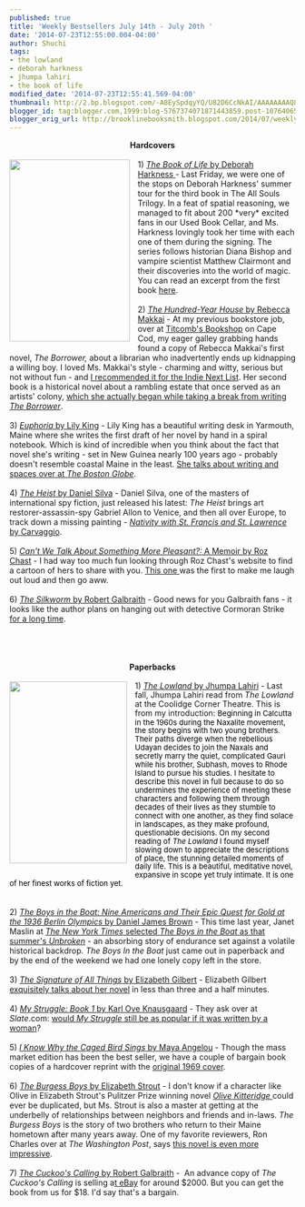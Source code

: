 ```yaml
---
published: true
title: 'Weekly Bestsellers July 14th - July 20th '
date: '2014-07-23T12:55:00.004-04:00'
author: Shuchi
tags:
- the lowland
- deborah harkness
- jhumpa lahiri
- the book of life
modified_date: '2014-07-23T12:55:41.569-04:00'
thumbnail: http://2.bp.blogspot.com/-A8EySpdqyYQ/U82D6CcNkAI/AAAAAAAAQ8M/E_knpquq9UQ/s72-c/book+of+life.jpg
blogger_id: tag:blogger.com,1999:blog-5767374071871443859.post-1076406521520532041
blogger_orig_url: http://brooklinebooksmith.blogspot.com/2014/07/weekly-bestsellers-july-14th-july-20th.html
---
```


<div dir="ltr" style="text-align: left;" trbidi="on"><div style="text-align: center;"><b>Hardcovers</b></div><br /><div class="separator" style="clear: both; text-align: center;"><a href="http://2.bp.blogspot.com/-A8EySpdqyYQ/U82D6CcNkAI/AAAAAAAAQ8M/E_knpquq9UQ/s1600/book+of+life.jpg" imageanchor="1" style="clear: left; float: left; margin-bottom: 1em; margin-right: 1em;"><img border="0" src="http://2.bp.blogspot.com/-A8EySpdqyYQ/U82D6CcNkAI/AAAAAAAAQ8M/E_knpquq9UQ/s1600/book+of+life.jpg" height="320" width="212" /></a></div>1) <a href="http://www.brooklinebooksmith-shop.com/book/9780670025596" target="_blank"><i>The Book of Life</i> by Deborah Harkness&nbsp;</a>- Last Friday, we were one of the stops on Deborah Harkness' summer tour for the third book in The All Souls Trilogy. In a feat of spatial reasoning, we managed to fit about 200 *very* excited fans in our Used Book Cellar, and Ms. Harkness lovingly took her time with each one of them during the signing. The series follows historian Diana Bishop and vampire scientist Matthew Clairmont and their discoveries into the world of magic. You can read an excerpt from the first book <a href="http://deborahharkness.com/discovery-of-witches/a-discovery-of-witches-downloads/excerpt/" target="_blank">here</a>.<br /><br />2) <a href="http://www.brooklinebooksmith-shop.com/book/9780670025596" target="_blank"><i>The Hundred-Year House</i> by Rebecca Makkai</a>&nbsp;- At my previous bookstore job, over at <a href="http://www.titcombsbookshop.com/" target="_blank">Titcomb's Bookshop</a> on Cape Cod, my eager galley grabbing hands found a copy of Rebecca Makkai's first novel, <i>The Borrower, </i>about a librarian who inadvertently ends up kidnapping a willing boy.&nbsp;I loved Ms. Makkai's style - charming and witty, serious but not without fun - and <a href="http://www.bookweb.org/news/june-2011-indie-next-list-preview" target="_blank">I recommended it for the Indie Next List</a>. Her second book is a historical novel about a rambling estate that once served as an artists' colony, <a href="http://blog.pshares.org/index.php/one-year-in-writing-the-novel-rebecca-makkai/" target="_blank">which she actually began while taking a break from writing <i>The Borrower</i></a>.<br /><br />3) <a href="http://www.brooklinebooksmith-shop.com/book/%5Bmodel%5D-876" target="_blank"><i>Euphoria</i> by Lily King</a> - Lily King has a beautiful writing desk in Yarmouth, Maine where she writes the first draft of her novel by hand in a spiral notebook. Which is kind of incredible when you think about the fact that novel she's writing - set in New Guinea nearly 100 years ago - probably doesn't resemble coastal Maine in the least. <a href="http://www.bostonglobe.com/arts/books/2014/06/14/new-england-writers-work-lily-king/MIV36m41jz89e9ybzLcoCO/story.html" target="_blank">She talks about writing and spaces over at <i>The Boston Globe</i></a>.<br /><br />4) <a href="http://www.brooklinebooksmith-shop.com/book/9780062320056" target="_blank"><i>The Heist</i> by Daniel Silva</a>&nbsp;- Daniel Silva, one of the masters of international spy fiction, just released his latest:&nbsp;<i>The Heist</i> brings art restorer-assassin-spy Gabriel Allon to Venice, and then all over Europe, to track down a missing painting - <a href="http://en.wikipedia.org/wiki/Nativity_with_St._Francis_and_St._Lawrence" target="_blank"><i>Nativity with St. Francis and St. Lawrence</i> by Carvaggio</a>.<br /><br />5) <a href="http://www.brooklinebooksmith-shop.com/book/%5Bmodel%5D-925" target="_blank"><i>Can't We Talk About Something More Pleasant?:</i> A Memoir by Roz Chast</a>&nbsp;- I had way too much fun looking through Roz Chast's website to find a cartoon of hers to share with you. <a href="http://www.danesecorey.com/artists/roz-chast/#8" target="_blank">This one </a>was the first to make me laugh out loud and then go aww.<br /><br />6) <a href="http://www.brooklinebooksmith-shop.com/book/%5Bmodel%5D-311" target="_blank"><i>The Silkworm</i> by Robert Galbraith</a>&nbsp;- Good news for you Galbraith fans - it looks like the author plans on hanging out with detective Cormoran Strike <a href="http://www.theguardian.com/books/2014/jul/19/jk-rowling-crime-thriller-series-longer-harry-potter?CMP=twt_fd&amp;CMP=SOCxx2I2" target="_blank">for a long time</a>.<br /><br /><b><br /></b><b><br /></b><br /><div style="text-align: center;"><b>Paperbacks</b></div><br /><div class="separator" style="clear: both; text-align: center;"><a href="http://4.bp.blogspot.com/--9yOwjbpUUg/U82EFpMA2zI/AAAAAAAAQ8U/06YxNCF2mI4/s1600/lowland.jpg" imageanchor="1" style="clear: left; float: left; margin-bottom: 1em; margin-right: 1em;"><img border="0" src="http://4.bp.blogspot.com/--9yOwjbpUUg/U82EFpMA2zI/AAAAAAAAQ8U/06YxNCF2mI4/s1600/lowland.jpg" height="320" width="207" /></a></div><div id="docs-internal-guid-05e50003-641b-a837-9e83-9091083d9915" style="line-height: 1.15; margin-bottom: 0pt; margin-top: 0pt; text-align: left;">1) <a href="http://www.brooklinebooksmith-shop.com/book/9780307278265" target="_blank"><i>The Lowland</i> by Jhumpa Lahiri</a>&nbsp;- Last fall, Jhumpa Lahiri read from <i>The Lowland</i> at the Coolidge Corner Theatre. This is from my introduction: <span style="font-size: small;"><span style="font-family: inherit;"><span style="background-color: transparent; color: black; font-style: normal; font-variant: normal; font-weight: normal; text-decoration: none; vertical-align: baseline;">Beginning in Calcutta in the 1960s during the Naxalite movement, the story begins with two young brothers. Their paths diverge when the rebellious Udayan decides to join the Naxals and secretly marry the quiet, complicated Gauri while his brother, Subhash, moves to Rhode Island to pursue his studies. I hesitate to describe this novel in full because to do so undermines the experience of meeting these characters and following them through decades of their lives as they stumble to connect with one another, as they find solace in landscapes, as they make profound, questionable decisions. On my second reading of <i>The Lowland</i> I found myself slowing down to appreciate the descriptions of place, the stunning detailed moments of daily life. This is a beautiful, meditative novel, expansive in scope yet truly intimate. It is one of her finest works of fiction yet. </span></span></span></div><br /><br />2) <a href="http://www.brooklinebooksmith-shop.com/book/%5Bmodel%5D-934" target="_blank"><i>The Boys in the Boat: Nine Americans and Their Epic Quest for Gold at the 1936 Berlin Olympics</i> by Daniel James Brown</a> - This time last year, Janet Maslin at <a href="http://www.nytimes.com/2013/06/07/books/beach-reads-from-stephen-king-kevin-kwan-carl-hiaasen-and-more.html?pagewanted=all&amp;_r=0" target="_blank"><i>The New York Times</i> selected <i>The Boys in the Boat </i>as that summer's </a><i><a href="http://www.nytimes.com/2013/06/07/books/beach-reads-from-stephen-king-kevin-kwan-carl-hiaasen-and-more.html?pagewanted=all&amp;_r=0" target="_blank">Unbroken</a> - </i>an absorbing story of endurance set against a volatile historical backdrop<i>. The Boys In the Boat </i>just came out in paperback and by the&nbsp;end of the weekend we had one lonely copy left in the store.<br /><br />3) <a href="http://www.brooklinebooksmith-shop.com/book/9780143125846" target="_blank"><i>The Signature of All Things</i> by Elizabeth Gilbert</a> - Elizabeth Gilbert <a href="http://www.oprah.com/spirit/Elizabeth-Gilbert-The-Signature-Of-All-Things-Book-Trailer" target="_blank">exquisitely talks about her novel</a> in less than three and a half minutes.<br /><br />4) <a href="http://www.brooklinebooksmith-shop.com/book/%5Bmodel%5D-883" target="_blank"><i>My Struggle: Book 1 </i>by Karl Ove Knausgaard</a> - They ask over at <i>Slate</i>.com: <a href="http://www.slate.com/articles/double_x/roiphe/2014/07/what_if_karl_ove_knausgaard_s_my_struggle_were_written_by_a_woman.html" target="_blank">would <i>My Struggle</i> still be as popular if it was written by a woman</a>?<br /><br />5) <a href="http://www.brooklinebooksmith-shop.com/book/%5Bmodel%5D-886" target="_blank"><i>I Know Why the Caged Bird Sings</i> by Maya Angelou</a> - Though the mass market edition has been the best seller, we have a couple of bargain book copies of a hardcover reprint with the <a href="https://blogs.fscj.edu/kentwl/files/2014/06/Caged-Bird.jpg" target="_blank">original 1969 cover</a>.<br /><br />6) <a href="http://www.brooklinebooksmith-shop.com/book/%5Bmodel%5D-926" target="_blank"><i>The Burgess Boys </i>by Elizabeth Strout</a>&nbsp;- I don't know if a character like Olive in Elizabeth Strout's Pulitzer Prize winning novel&nbsp;<i><a href="http://www.brooklinebooksmith-shop.com/book/9780812971835" target="_blank">Olive Kitteridge </a></i>could ever be duplicated, but Ms. Strout is also a master at getting at the underbelly of relationships between neighbors and friends and in-laws.&nbsp;<i>The Burgess Boys</i> is the story of two brothers who return to their Maine hometown after many years away. One of my favorite reviewers, Ron Charles over at <i>The Washington Post</i>, says <a href="http://www.washingtonpost.com/entertainment/books/elizabeth-strouts-the-burgess-boys-reviewed-by-ron-charles/2013/03/19/05f84286-8b83-11e2-b63f-f53fb9f2fcb4_story.html" target="_blank">this novel is even more impressive</a>.<br /><br />7) <a href="http://www.brooklinebooksmith-shop.com/book/%5Bmodel%5D-916" target="_blank"><i>The Cuckoo's Calling</i> by Robert Galbraith</a>&nbsp;- &nbsp;An advance copy of <i>The Cuckoo's Calling</i> is selling a<a href="http://www.ebay.com/itm/like/121194370574?lpid=82" target="_blank">t eBay</a> for around $2000. But you can get the book from us for $18. I'd say that's a bargain.<br /><br /><br /><br /></div>